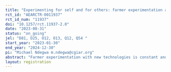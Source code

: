 ```yaml
---
title: "Experimenting for self and for others: farmer experimentation as a public good"
rct_id: "AEARCTR-0011937"
rct_id_num: "11937"
doi: "10.1257/rct.11937-2.0"
date: "2023-08-31"
status: "on_going"
jel: "D81, D25, O12, O13, Q12, Q54 "
start_year: "2023-01-30"
end_year: "2024-12-30"
pi: "Michael Ndegwa m.ndegwa@cgiar.org"
abstract: "Farmer experimentation with new technologies is constant and fundamental to adoption, innovation, and climate adaptation. Even so, this experimentation often takes place in semi-private ways that limit the positive externalities of their effort and slows learning by others. We implement a village-level randomized controlled trial to evaluate three strategies to promote farmer experimentation and learning. We vary the proportion of farmers in a village to whom we offer maize seed trial packs, splitting the low concentration treatment arm to an incentive and non-incentive group. In 52 villages, 10% of villagers receiving trial packs of 0.5 kgs of maize. In 52 villages, 10% of the farmers receive packs plus incentives to compensate them for the knowledge that they generate. In a third arm of 52 villages 35% of the farmers receive trial packs. All participant farmers receive a sign to post next to their experimental field to mark their work. We study the relative effects of these treatment arms on effort by disseminating farmer, further experimentation by individual farmers, learning, perceptions and yield expectation, and adoption of new maize varieties. We use our design to test the effects of different levels of saturation within a village against a model where farmers are compensated for their experimental efforts."
layout: registration
---
```


